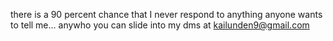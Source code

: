 there is a 90 percent chance that I never respond to anything anyone wants to tell me... 
anywho you can slide into my dms at kailunden9@gmail.com
